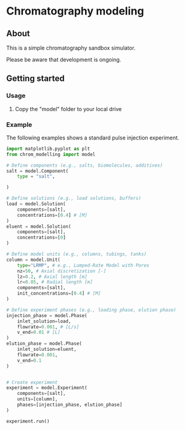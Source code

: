 # Chromatography modeling

## About

This is a simple chromatography sandbox simulator.

Please be aware that development is ongoing.

## Getting started

### Usage
1. Copy the "model" folder to your local drive

### Example
The following examples shows a standard pulse injection experiment.

```python
import matplotlib.pyplot as plt
from chrom_modelling import model

# Define components (e.g., salts, biomolecules, additives)
salt = model.Component(
    type = "salt",

)

# Define solutions (e.g., load solutions, buffers)
load = model.Solution(
    components=[salt],
    concentrations=[0.4] # [M]
)
eluent = model.Solution(
    components=[salt],
    concentrations=[0]
)

# Define model units (e.g., columns, tubings, tanks)
column = model.Unit(
    type="LRMP", # e.g., Lumped-Rate Model with Pores
    nz=50, # Axial discretization [-]
    lz=0.2, # Axial length [m]
    lr=0.05, # Radial length [m]
    components=[salt],
    init_concentrations=[0.4] # [M]
)

# Define experiment phases (e.g., loading phase, elution phase)
injection_phase = model.Phase(
    inlet_solution=load,
    flowrate=0.001, # [L/s]
    v_end=0.01 # [L]
)
elution_phase = model.Phase(
    inlet_solution=eluent,
    flowrate=0.001,
    v_end=0.1
)


# Create experiment
experiment = model.Experiment(
    components=[salt],
    units=[column],
    phases=[injection_phase, elution_phase]
)

experiment.run()
```